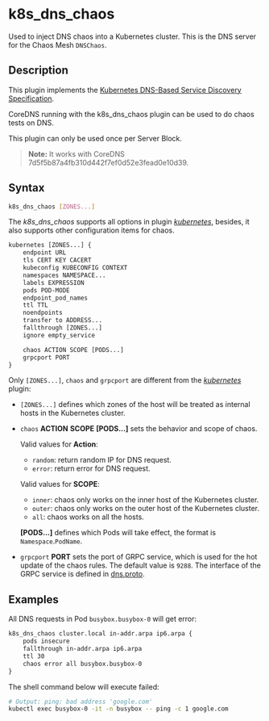 # k8s_dns_chaos

Used to inject DNS chaos into a Kubernetes cluster. This is the DNS server for the Chaos Mesh `DNSChaos`.

## Description

This plugin implements the [Kubernetes DNS-Based Service Discovery Specification](https://github.com/kubernetes/dns/blob/master/docs/specification.md).

CoreDNS running with the k8s_dns_chaos plugin can be used to do chaos tests on DNS.

This plugin can only be used once per Server Block.

> **Note:** It works with CoreDNS 7d5f5b87a4fb310d442f7ef0d52e3fead0e10d39.

## Syntax

```sh
k8s_dns_chaos [ZONES...]
```

The _k8s_dns_chaos_ supports all options in plugin _[kubernetes](https://coredns.io/plugins/kubernetes/)_, besides, it also supports other configuration items for chaos.

```txt
kubernetes [ZONES...] {
    endpoint URL
    tls CERT KEY CACERT
    kubeconfig KUBECONFIG CONTEXT
    namespaces NAMESPACE...
    labels EXPRESSION
    pods POD-MODE
    endpoint_pod_names
    ttl TTL
    noendpoints
    transfer to ADDRESS...
    fallthrough [ZONES...]
    ignore empty_service

    chaos ACTION SCOPE [PODS...]
    grpcport PORT
}
```

Only `[ZONES...]`, `chaos` and `grpcport` are different from the _[kubernetes](https://coredns.io/plugins/kubernetes/)_ plugin:

- `[ZONES...]` defines which zones of the host will be treated as internal hosts in the Kubernetes cluster.

- `chaos` **ACTION** **SCOPE** **[PODS...]** sets the behavior and scope of chaos.

  Valid values for **Action**:
  - `random`: return random IP for DNS request.
  - `error`: return error for DNS request.

  Valid values for **SCOPE**:
  - `inner`: chaos only works on the inner host of the Kubernetes cluster.
  - `outer`: chaos only works on the outer host of the Kubernetes cluster.
  - `all`: chaos works on all the hosts.

  **[PODS...]** defines which Pods will take effect, the format is `Namespace`.`PodName`.

- `grpcport` **PORT** sets the port of GRPC service, which is used for the hot update of the chaos rules. The default value is `9288`. The interface of the GRPC service is defined in [dns.proto](pb/dns.proto).

## Examples

All DNS requests in Pod `busybox.busybox-0` will get error:

```txt
k8s_dns_chaos cluster.local in-addr.arpa ip6.arpa {
    pods insecure
    fallthrough in-addr.arpa ip6.arpa
    ttl 30
    chaos error all busybox.busybox-0
}
```

The shell command below will execute failed:

```sh
# Output: ping: bad address 'google.com'
kubectl exec busybox-0 -it -n busybox -- ping -c 1 google.com
```
